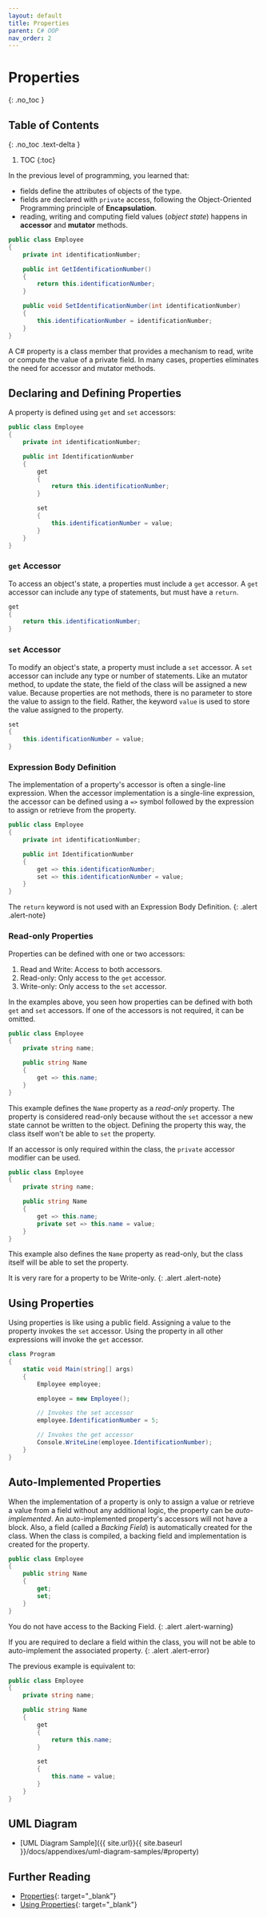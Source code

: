 ```yaml
---
layout: default
title: Properties
parent: C# OOP
nav_order: 2
---
```


# Properties
{: .no_toc }

## Table of Contents
{: .no_toc .text-delta }

1. TOC
{:toc}

In the previous level of programming, you learned that:

- fields define the attributes of objects of the type.
- fields are declared with `private` access, following the Object-Oriented Programming principle of **Encapsulation**.
- reading, writing and computing field values (_object state_) happens in **accessor** and **mutator** methods.

```csharp
public class Employee
{
    private int identificationNumber;

    public int GetIdentificationNumber()
    {
        return this.identificationNumber;
    }

    public void SetIdentificationNumber(int identificationNumber)
    {
        this.identificationNumber = identificationNumber;
    }
}
```

A C# property is a class member that provides a mechanism to read, write or compute the value of a private field. In many cases, properties eliminates the need for accessor and mutator methods.

## Declaring and Defining Properties

A property is defined using `get` and `set` accessors:

```csharp
public class Employee
{
    private int identificationNumber;

    public int IdentificationNumber
    {
        get
        {
            return this.identificationNumber;
        }

        set
        {
            this.identificationNumber = value;
        }
    }
}
```

### `get` Accessor

To access an object's state, a properties must include a `get` accessor. A `get` accessor can include any type of statements, but must have a `return`.

```csharp
get
{
    return this.identificationNumber;
}
```

### `set` Accessor

To modify an object's state, a property must include a `set` accessor. A `set` accessor can include any type or number of statements. Like an mutator method, to update the state, the field of the class will be assigned a new value. Because properties are not methods, there is no parameter to store the value to assign to the field. Rather, the keyword `value` is used to store the value assigned to the property.

```csharp
set
{
    this.identificationNumber = value;
}
```

### Expression Body Definition

The implementation of a property's accessor is often a single-line expression. When the accessor implementation is a single-line expression, the accessor can be defined using a `=>` symbol followed by the expression to assign or retrieve from the property.

```csharp
public class Employee
{
    private int identificationNumber;

    public int IdentificationNumber
    {
        get => this.identificationNumber;
        set => this.identificationNumber = value;
    }
}
```

The `return` keyword is not used with an Expression Body Definition.
{: .alert .alert-note}

### Read-only Properties

Properties can be defined with one or two accessors:

1. Read and Write: Access to both accessors.
2. Read-only: Only access to the `get` accessor.
3. Write-only: Only access to the `set` accessor.

In the examples above, you seen how properties can be defined with both `get` and `set` accessors. If one of the accessors is not required, it can be omitted. 

```csharp
public class Employee
{
    private string name;

    public string Name
    {
        get => this.name;
    }
}
```

This example defines the `Name` property as a _read-only_ property. The property is considered read-only because without the `set` accessor a new state cannot be written to the object. Defining the property this way, the class itself won't be able to `set` the property.

If an accessor is only required within the class, the `private` accessor modifier can be used.

```csharp
public class Employee
{
    private string name;

    public string Name
    {
        get => this.name;
        private set => this.name = value;
    }
}
```

This example also defines the `Name` property as read-only, but the class itself will be able to set the property.

It is very rare for a property to be Write-only.
{: .alert .alert-note}

## Using Properties

Using properties is like using a public field. Assigning a value to the property invokes the `set` accessor. Using the property in all other expressions will invoke the `get` accessor.

```csharp
class Program
{
    static void Main(string[] args)
    {
        Employee employee;

        employee = new Employee();

        // Invokes the set accessor
        employee.IdentificationNumber = 5;

        // Invokes the get accessor
        Console.WriteLine(employee.IdentificationNumber);
    }
}
```

## Auto-Implemented Properties

When the implementation of a property is only to assign a value or retrieve a value from a field without any additional logic, the property can be _auto-implemented_. An auto-implemented property's accessors will not have a block. Also, a field (called a _Backing Field_) is automatically created for the class. When the class is compiled, a backing field and implementation is created for the property.

```csharp
public class Employee
{
    public string Name
    {
        get;
        set;
    }
}
```

You do not have access to the Backing Field.
{: .alert .alert-warning}

If you are required to declare a field within the class, you will not be able to auto-implement the associated property.
{: .alert .alert-error}

The previous example is equivalent to:

```csharp
public class Employee
{
    private string name;

    public string Name
    {
        get
        {
            return this.name;
        }

        set
        {
            this.name = value;
        }
    }
}
```

## UML Diagram

* [UML Diagram Sample]({{ site.url}}{{ site.baseurl }}/docs/appendixes/uml-diagram-samples/#property)

## Further Reading

- [Properties](https://docs.microsoft.com/en-us/dotnet/csharp/programming-guide/classes-and-structs/properties){: target="_blank"}
- [Using Properties](https://docs.microsoft.com/en-us/dotnet/csharp/programming-guide/classes-and-structs/using-properties){: target="_blank"}